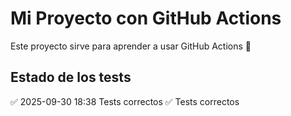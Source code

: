 # Mi Proyecto con GitHub Actions

Este proyecto sirve para aprender a usar GitHub Actions 🚀

## Estado de los tests
✅ 2025-09-30 18:38 Tests correctos
✅ Tests correctos
